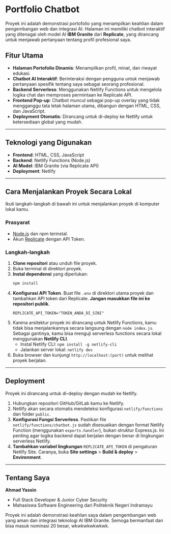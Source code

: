 # Portfolio Chatbot

Proyek ini adalah demonstrasi portofolio yang menampilkan keahlian dalam pengembangan web dan integrasi AI. Halaman ini memiliki chatbot interaktif yang ditenagai oleh model AI **IBM Granite** dari **Replicate**, yang dirancang untuk menjawab pertanyaan tentang profil profesional saya.

## Fitur Utama

- **Halaman Portofolio Dinamis**: Menampilkan profil, minat, dan riwayat edukasi.
- **Chatbot AI Interaktif**: Berinteraksi dengan pengguna untuk menjawab pertanyaan spesifik tentang saya sebagai seorang profesional.
- **Backend Serverless**: Menggunakan Netlify Functions untuk mengelola logika chat dan memproses permintaan ke Replicate API.
- **Frontend Pop-up**: Chatbot muncul sebagai pop-up overlay yang tidak mengganggu tata letak halaman utama, dibangun dengan HTML, CSS, dan JavaScript.
- **Deployment Otomatis**: Dirancang untuk di-deploy ke Netlify untuk ketersediaan global yang mudah.

---

## Teknologi yang Digunakan

* **Frontend**: HTML, CSS, JavaScript
* **Backend**: Netlify Functions (Node.js)
* **AI Model**: IBM Granite (via Replicate API)
* **Deployment**: Netlify

---

## Cara Menjalankan Proyek Secara Lokal

Ikuti langkah-langkah di bawah ini untuk menjalankan proyek di komputer lokal kamu.

### Prasyarat

* [Node.js](https://nodejs.org/) dan npm terinstal.
* Akun [Replicate](https://replicate.com/) dengan API Token.

### Langkah-langkah

1.  **Clone repositori** atau unduh file proyek.
2.  Buka terminal di direktori proyek.
3.  **Instal dependensi** yang diperlukan:
    ```bash
    npm install
    ```
4.  **Konfigurasi API Token**. Buat file `.env` di direktori utama proyek dan tambahkan API token dari Replicate. **Jangan masukkan file ini ke repositori publik.**
    ```dotenv
    REPLICATE_API_TOKEN="TOKEN_ANDA_DI_SINI"
    ```
5.  Karena arsitektur proyek ini dirancang untuk Netlify Functions, kamu tidak bisa menjalankannya secara langsung dengan `node index.js`. Sebagai gantinya, kamu bisa menguji serverless functions secara lokal menggunakan **Netlify CLI**.
    * Instal Netlify CLI: `npm install -g netlify-cli`
    * Jalankan server lokal: `netlify dev`
6.  Buka browser dan kunjungi `http://localhost:(port)` untuk melihat proyek berjalan.

---

## Deployment

Proyek ini dirancang untuk di-deploy dengan mudah ke Netlify.

1.  Hubungkan repositori GitHub/GitLab kamu ke Netlify.
2.  Netlify akan secara otomatis mendeteksi konfigurasi `netlify/functions` dan folder `public`.
3.  **Konfigurasi Fungsi Serverless**. Pastikan file `netlify/functions/chatbot.js` sudah disesuaikan dengan format Netlify Function (menggunakan `exports.handler`), bukan struktur Express.js. Ini penting agar logika backend dapat berjalan dengan benar di lingkungan serverless Netlify.
4.  **Tambahkan variabel lingkungan** `REPLICATE_API_TOKEN` di pengaturan Netlify Site. Caranya, buka **Site settings** > **Build & deploy** > **Environment**.

---

## Tentang Saya

**Ahmad Yassin**
* Full Stack Developer & Junior Cyber Security
* Mahasiswa Software Engineering dari Politeknik Negeri Indramayu

Proyek ini adalah demonstrasi keahlian saya dalam pengembangan web yang aman dan integrasi teknologi AI IBM Granite. Semoga bermanfaat dan bisa masuk nominasi 20 besar, wkwkwkwkwkwk.